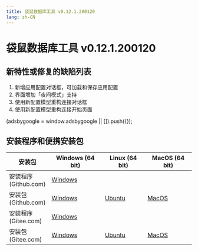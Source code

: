 ```yaml
---
title: 袋鼠数据库工具 v0.12.1.200120
lang: zh-CN
---
```


# 袋鼠数据库工具 v0.12.1.200120

## 新特性或修复的缺陷列表
1. 新增应用配置对话框，可加载和保存应用配置
2. 界面增加「夜间模式」支持
3. 使用新配置模型重构连接对话框
4. 使用新配置模型重构连接开始页面

<div>
    <script2 type="text/javascript" async="true" src="https://pagead2.googlesyndication.com/pagead/js/adsbygoogle.js" />
    <ins class="adsbygoogle"
        style="display:block; text-align:center;"
        data-ad-layout="in-article"
        data-ad-format="fluid"
        data-ad-client="ca-pub-3975819313740938"
        data-ad-slot="6760827895"></ins>
    <script2 type="text/javascript">
        (adsbygoogle = window.adsbygoogle || []).push({});
    </script2>
</div>


## 安装程序和便携安装包 <Badge text="链接已失效" type="warning"/>

| 安装包              | Windows (64 bit)  | Linux (64 bit)    | MacOS (64 bit)    |
|-------------------------------|-------------------|-------------------|-------------------|
| 安装程序<br/> (Github.com) | [Windows](https://github.com/dbkangaroo/kangaroo/releases/download/v0.12.1.200120/Kangaroo_0.12.1.200120_win64.exe) | | |
| 安装包<br/> (Github.com)  | [Windows](https://github.com/dbkangaroo/kangaroo/releases/download/v0.12.1.200120/Kangaroo_0.12.1.200120_win64.7z) | [Ubuntu](https://github.com/dbkangaroo/kangaroo/releases/download/v0.12.1.200120/Kangaroo_0.12.1.200120_ubuntu.zip) | [MacOS](https://github.com/dbkangaroo/kangaroo/releases/download/v0.12.1.200120/Kangaroo_0.12.1.200120_macos.zip) |
| 安装程序<br/> (Gitee.com) | [Windows](https://gitee.com/dbkangaroo/kangaroo/attach_files/328533/download) | | |
| 安装包<br/> (Gitee.com)  | [Windows](https://gitee.com/dbkangaroo/kangaroo/attach_files/328534/download) | [Ubuntu](https://gitee.com/dbkangaroo/kangaroo/attach_files/328536/download) | [MacOS](https://gitee.com/dbkangaroo/kangaroo/attach_files/328535/download) |
